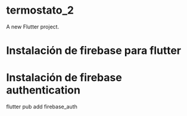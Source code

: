 # termostato_2

A new Flutter project.

# Instalación de firebase para flutter

# Instalación de firebase authentication

flutter pub add firebase_auth
